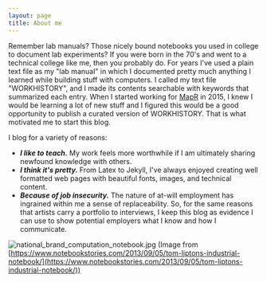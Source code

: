 ```yaml
---
layout: page
title: About me
---
```


Remember lab manuals? Those nicely bound notebooks you used in college to document lab experiments? If you were born in the 70's and went to a technical college like me, then you probably do. For years I've used a plain text file as my "lab manual" in which I documented pretty much anything I learned while building stuff with computers. I called my text file "WORKHISTORY", and I made its contents searchable with keywords that summarized each entry. When I started working for [MapR](http://www.mapr.com) in 2015, I knew I would be learning a lot of new stuff and I figured this would be a good opportunity to publish a curated version of WORKHISTORY. That is what motivated me to start this blog. 

I blog for a variety of reasons:

- ***I like to teach.*** My work feels more worthwhile if I am ultimately sharing newfound knowledge with others. 
- ***I think it's pretty.*** From Latex to Jekyll, I've always enjoyed creating well formatted web pages with beautiful fonts, images, and technical content.
- ***Because of job insecurity.*** The nature of at-will employment has ingrained within me a sense of replaceability. So, for the same reasons that artists carry a portfolio to interviews, I keep this blog as evidence I can use to show potential employers what I know and how I communicate.


![national_brand_computation_notebook.jpg](http://iandow.github.io/img/national_brand_computation_notebook.jpg)
(Image from [https://www.notebookstories.com/2013/09/05/tom-liptons-industrial-notebook/](https://www.notebookstories.com/2013/09/05/tom-liptons-industrial-notebook/))



